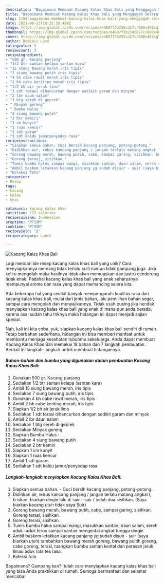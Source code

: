 ```yaml
---
description: "Bagaimana Membuat Kacang Kalas Khas Bali yang Menggugah Selera"
title: "Bagaimana Membuat Kacang Kalas Khas Bali yang Menggugah Selera"
slug: 1158-bagaimana-membuat-kacang-kalas-khas-bali-yang-menggugah-selera
date: 2021-06-23T18:35:10.480Z
image: https://img-global.cpcdn.com/recipes/e4697f3b259cd27c/680x482cq70/kacang-kalas-khas-bali-foto-resep-utama.jpg
thumbnail: https://img-global.cpcdn.com/recipes/e4697f3b259cd27c/680x482cq70/kacang-kalas-khas-bali-foto-resep-utama.jpg
cover: https://img-global.cpcdn.com/recipes/e4697f3b259cd27c/680x482cq70/kacang-kalas-khas-bali-foto-resep-utama.jpg
author: Dominic Love
ratingvalue: 5
reviewcount: 3
recipeingredient:
- "500 gr. Kacang panjang"
- "1/2 btr santan kelapa santan kara"
- "15 siung bawang merah iris tipis"
- "7 siung bawang putih iris tipis"
- "4 bh cabe rawit merah iris tipis"
- "2 bh cabe keriting merah iris tipis"
- "1/2 bh air jeruk limo"
- "1 sdt terasi dihancurkan dengan sedikit garam dan minyak"
- "2 lbr daun salam"
- "1 btg sereh di geprek"
- " Minyak goreng"
- " Bumbu Halus "
- "4 siung bawang putih"
- "2 btr kemiri"
- "1 cm kunyit"
- "1 ruas kencur"
- "1 sdt garam"
- "1 sdt kaldu jamurpenyedap rasa"
recipeinstructions:
- "Siapkan semua bahan. Cuci bersih kacang panjang, potong-potong."
- "Didihkan air, rebus kancang panjang / jangan terlalu matang angkat l, tiriskan, biarkan dingin lalu di suir - suir / belah dua sisihkan. (Saya biarkan kacang utuh tidak saya Suir)"
- "Goreng bawang merah, bawang putih, cabe, sampai garing, sisihkan. Goreng terasi, sisihkan."
- "Goreng terasi, sisihkan."
- "Tumis bumbu halus sampai wangi, masukkan santan, daun salam, sereh aduk -aduk terus sampai santan mengental angkat tunggu dingin"
- "Ambil baskom letakkan kacang panjang yg sudah disuir - suir (saya biarkan utuh) tambahkan bawang merah goreng, bawang puitih goreng, cabe goreng, terasi, tuangkan bumbu santan kental dan perasan jeruk limau aduk rata tes rasa."
- "Koleksi foto"
categories:
- Resep
tags:
- kacang
- kalas
- khas

katakunci: kacang kalas khas 
nutrition: 123 calories
recipecuisine: Indonesian
preptime: "PT15M"
cooktime: "PT45M"
recipeyield: "2"
recipecategory: Lunch

---
```



![Kacang Kalas Khas Bali](https://img-global.cpcdn.com/recipes/e4697f3b259cd27c/680x482cq70/kacang-kalas-khas-bali-foto-resep-utama.jpg)

Lagi mencari ide resep kacang kalas khas bali yang unik? Cara menyiapkannya memang tidak terlalu sulit namun tidak gampang juga. Jika keliru mengolah maka hasilnya tidak akan memuaskan dan justru cenderung tidak enak. Padahal kacang kalas khas bali yang enak seharusnya mempunyai aroma dan rasa yang dapat memancing selera kita.

Ada beberapa hal yang sedikit banyak mempengaruhi kualitas rasa dari kacang kalas khas bali, mulai dari jenis bahan, lalu pemilihan bahan segar, sampai cara mengolah dan menyajikannya. Tidak usah pusing jika hendak menyiapkan kacang kalas khas bali yang enak di mana pun anda berada, karena asal sudah tahu triknya maka hidangan ini dapat menjadi sajian spesial.




Nah, kali ini kita coba, yuk, siapkan kacang kalas khas bali sendiri di rumah. Tetap berbahan sederhana, hidangan ini bisa memberi manfaat untuk membantu menjaga kesehatan tubuhmu sekeluarga. Anda dapat membuat Kacang Kalas Khas Bali memakai 18 bahan dan 7 langkah pembuatan. Berikut ini langkah-langkah untuk membuat hidangannya.

<!--inarticleads1-->

##### Bahan-bahan dan bumbu yang digunakan dalam pembuatan Kacang Kalas Khas Bali:

1. Gunakan 500 gr. Kacang panjang
1. Sediakan 1/2 btr santan kelapa (santan kara)
1. Ambil 15 siung bawang merah, iris tipis
1. Sediakan 7 siung bawang putih, iris tipis
1. Gunakan 4 bh cabe rawit merah, iris tipis
1. Ambil 2 bh cabe keriting merah, iris tipis
1. Siapkan 1/2 bh air jeruk limo
1. Sediakan 1 sdt terasi dihancurkan dengan sedikit garam dan minyak
1. Ambil 2 lbr daun salam
1. Sediakan 1 btg sereh di geprek
1. Sediakan  Minyak goreng
1. Siapkan  Bumbu Halus :
1. Sediakan 4 siung bawang putih
1. Sediakan 2 btr kemiri
1. Siapkan 1 cm kunyit
1. Siapkan 1 ruas kencur
1. Ambil 1 sdt garam
1. Sediakan 1 sdt kaldu jamur/penyedap rasa




<!--inarticleads2-->

##### Langkah-langkah menyiapkan Kacang Kalas Khas Bali:

1. Siapkan semua bahan. - Cuci bersih kacang panjang, potong-potong.
1. Didihkan air, rebus kancang panjang / jangan terlalu matang angkat l, tiriskan, biarkan dingin lalu di suir - suir / belah dua sisihkan. (Saya biarkan kacang utuh tidak saya Suir)
1. Goreng bawang merah, bawang putih, cabe, sampai garing, sisihkan. Goreng terasi, sisihkan.
1. Goreng terasi, sisihkan.
1. Tumis bumbu halus sampai wangi, masukkan santan, daun salam, sereh aduk -aduk terus sampai santan mengental angkat tunggu dingin
1. Ambil baskom letakkan kacang panjang yg sudah disuir - suir (saya biarkan utuh) tambahkan bawang merah goreng, bawang puitih goreng, cabe goreng, terasi, tuangkan bumbu santan kental dan perasan jeruk limau aduk rata tes rasa.
1. Koleksi foto




Bagaimana? Gampang kan? Itulah cara menyiapkan kacang kalas khas bali yang bisa Anda praktikkan di rumah. Semoga bermanfaat dan selamat mencoba!
